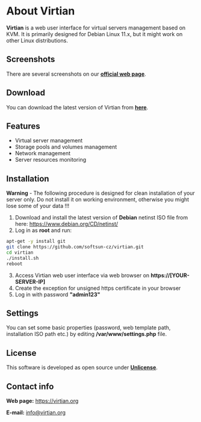 # About Virtian
**Virtian** is a web user interface for virtual servers management based on KVM. It is primarily designed for Debian Linux 11.x, but it might work on other Linux distributions.


## Screenshots

There are several screenshots on our [**official web page**](https://virtian.org/?page=screenshots).

## Download

You can download the latest version of Virtian from [**here**](https://github.com/softsun-cz/virtian/releases).

## Features

- Virtual server management
- Storage pools and volumes management
- Network management
- Server resources monitoring

## Installation

**Warning** - The following procedure is designed for clean installation of your server only. Do not install it on working environment, otherwise you might lose some of your data !!!

1. Download and install the latest version of **Debian** netinst ISO file from here: https://www.debian.org/CD/netinst/
2. Log in as **root** and run:

```sh
apt-get -y install git
git clone https://github.com/softsun-cz/virtian.git
cd virtian
./install.sh
reboot
```

3. Access Virtian web user interface via web browser on **https://[YOUR-SERVER-IP]**
4. Create the exception for unsigned https certificate in your browser
5. Log in with password **"admin123"**

## Settings

You can set some basic properties (password, web template path, installation ISO path etc.) by editing **/var/www/settings.php** file.

## License

This software is developed as open source under [**Unlicense**](./LICENSE).

## Contact info
**Web page:** https://virtian.org

**E-mail:** info@virtian.org
